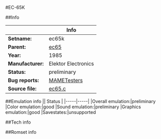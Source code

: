 #EC-65K

##Info

||Info|
|-----|-----|
|**Setname:**|ec65k
|**Parent:**|[ec65](ec65.md)
|**Year:**|1985
|**Manufacturer:**|Elektor Electronics
|**Status:**|preliminary
|**Bug reports:**|[MAMETesters](http://mametesters.org/view_all_set.php?type=1&temporary=y&search=ec65.c)
|**Source file:**|[ec65.c](https://github.com/mamedev/mame/blob/master/src/mess/drivers/ec65.c)

##Emulation info
|| Status |
|-----|-----|
|Overall emulation:|preliminary
|Color emulation:|good
|Sound emulation:|preliminary
|Graphics emulation:|good
|Savestates:|unsupported

##Tech info

##Romset info

<!--- START OF EDITED COMMENT DO NOT TOUCH TEXT ABOVE-->
